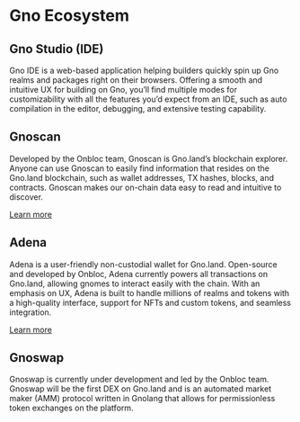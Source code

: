 # Gno Ecosystem

## Gno Studio (IDE)

Gno IDE is a web-based application helping builders quickly spin up Gno realms and packages right on their browsers. Offering a smooth and intuitive UX for building on Gno, you’ll find multiple modes for customizability with all the features you’d expect from an IDE, such as auto compilation in the editor, debugging, and extensive testing capability.

## Gnoscan

Developed by the Onbloc team, Gnoscan is Gno.land’s blockchain explorer. Anyone can use Gnoscan to easily find information that resides on the Gno.land blockchain, such as wallet addresses, TX hashes, blocks, and contracts. Gnoscan makes our on-chain data easy to read and intuitive to discover.

[Learn more](https://gnoscan.io/)

## Adena

Adena is a user-friendly non-custodial wallet for Gno.land. Open-source and developed by Onbloc, Adena currently powers all transactions on Gno.land, allowing gnomes to interact easily with the chain. With an emphasis on UX, Adena is built to handle millions of realms and tokens with a high-quality interface, support for NFTs and custom tokens, and seamless integration.

[Learn more](https://adena.app/)

## Gnoswap

Gnoswap is currently under development and led by the Onbloc team. Gnoswap will be the first DEX on Gno.land and is an automated market maker (AMM) protocol written in Gnolang that allows for permissionless token exchanges on the platform.
